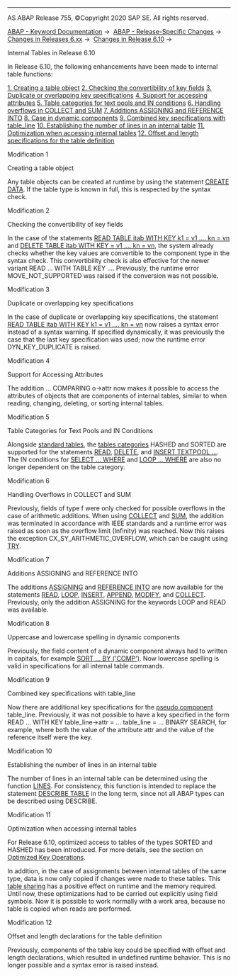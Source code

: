   

* * *

AS ABAP Release 755, ©Copyright 2020 SAP SE. All rights reserved.

[ABAP - Keyword Documentation](https://help.sap.com/doc/abapdocu_755_index_htm/7.55/en-US/abenabap.htm) →  [ABAP - Release-Specific Changes](https://help.sap.com/doc/abapdocu_755_index_htm/7.55/en-US/abennews.htm) →  [Changes in Releases 6.xx](https://help.sap.com/doc/abapdocu_755_index_htm/7.55/en-US/abennews-6.htm) →  [Changes in Release 6.10](https://help.sap.com/doc/abapdocu_755_index_htm/7.55/en-US/abennews-610.htm) → 

Internal Tables in Release 6.10

In Release 6.10, the following enhancements have been made to internal table functions:

[1\. Creating a table object](#!ABAP_MODIFICATION_1@1@)
[2\. Checking the convertibility of key fields](#!ABAP_MODIFICATION_2@2@)
[3\. Duplicate or overlapping key specifications](#!ABAP_MODIFICATION_3@3@)
[4\. Support for accessing attributes](#!ABAP_MODIFICATION_4@4@)
[5\. Table categories for text pools and IN conditions](#!ABAP_MODIFICATION_5@5@)
[6\. Handling overflows in COLLECT and SUM](#!ABAP_MODIFICATION_6@6@)
[7\. Additions ASSIGNING and REFERENCE INTO](#!ABAP_MODIFICATION_7@7@)
[8\. Case in dynamic components](#!ABAP_MODIFICATION_8@8@)
[9\. Combined key specifications with table\_line](#!ABAP_MODIFICATION_9@9@)
[10\. Establishing the number of lines in an internal table](#!ABAP_MODIFICATION_10@10@)
[11\. Optimization when accessing internal tables](#!ABAP_MODIFICATION_11@11@)
[12\. Offset and length specifications for the table definition](#!ABAP_MODIFICATION_12@12@)

Modification 1

Creating a table object

Any table objects can be created at runtime by using the statement [CREATE DATA](https://help.sap.com/doc/abapdocu_755_index_htm/7.55/en-US/abapcreate_data.htm). If the table type is known in full, this is respected by the syntax check.

Modification 2

Checking the convertibility of key fields

In the case of the statements [READ TABLE itab WITH KEY k1 = v1 .... kn = vn](https://help.sap.com/doc/abapdocu_755_index_htm/7.55/en-US/abapread_table.htm) and [DELETE TABLE itab WITH KEY = v1 .... kn = vn](https://help.sap.com/doc/abapdocu_755_index_htm/7.55/en-US/abapdelete_itab.htm), the system already checks whether the key values are convertible to the component type in the syntax check. This convertibility check is also effective for the newer variant READ ... WITH TABLE KEY .... Previously, the runtime error MOVE\_NOT\_SUPPORTED was raised if the conversion was not possible.

Modification 3

Duplicate or overlapping key specifications

In the case of duplicate or overlapping key specifications, the statement [READ TABLE itab WITH KEY k1 = v1 .... kn = vn](https://help.sap.com/doc/abapdocu_755_index_htm/7.55/en-US/abapread_table.htm) now raises a syntax error instead of a syntax warning. If specified dynamically, it was previously the case that the last key specification was used; now the runtime error DYN\_KEY\_DUPLICATE is raised.

Modification 4

Support for Accessing Attributes

The addition ... COMPARING o->attr now makes it possible to access the attributes of objects that are components of internal tables, similar to when reading, changing, deleting, or sorting internal tables.

Modification 5

Table Categories for Text Pools and IN Conditions

Alongside [standard tables](https://help.sap.com/doc/abapdocu_755_index_htm/7.55/en-US/abenstandard_table_glosry.htm "Glossary Entry"), the [tables categories](https://help.sap.com/doc/abapdocu_755_index_htm/7.55/en-US/abaptypes_tabkind.htm) HASHED and SORTED are supported for the statements [READ](https://help.sap.com/doc/abapdocu_755_index_htm/7.55/en-US/abapread_textpool.htm), [DELETE](https://help.sap.com/doc/abapdocu_755_index_htm/7.55/en-US/abapdelete_textpool.htm), and [INSERT TEXTPOOL ...](https://help.sap.com/doc/abapdocu_755_index_htm/7.55/en-US/abapinsert_textpool.htm). The IN conditions for [SELECT ... WHERE](https://help.sap.com/doc/abapdocu_755_index_htm/7.55/en-US/abapwhere.htm) and [LOOP ... WHERE](https://help.sap.com/doc/abapdocu_755_index_htm/7.55/en-US/abenlogexp_select_option.htm) are also no longer dependent on the table category.

Modification 6

Handling Overflows in COLLECT and SUM

Previously, fields of type f were only checked for possible overflows in the case of arithmetic additions. When using [COLLECT](https://help.sap.com/doc/abapdocu_755_index_htm/7.55/en-US/abapcollect.htm) and [SUM](https://help.sap.com/doc/abapdocu_755_index_htm/7.55/en-US/abapsum.htm), the addition was terminated in accordance with IEEE standards and a runtime error was raised as soon as the overflow limit (Infinity) was reached. Now this raises the exception CX\_SY\_ARITHMETIC\_OVERFLOW, which can be caught using [TRY](https://help.sap.com/doc/abapdocu_755_index_htm/7.55/en-US/abaptry.htm).

Modification 7

Additions ASSIGNING and REFERENCE INTO

The additions [ASSIGNING](https://help.sap.com/doc/abapdocu_755_index_htm/7.55/en-US/abapread_table_outdesc.htm) and [REFERENCE INTO](https://help.sap.com/doc/abapdocu_755_index_htm/7.55/en-US/abapread_table_outdesc.htm) are now available for the statements [READ](https://help.sap.com/doc/abapdocu_755_index_htm/7.55/en-US/abapread_table.htm), [LOOP](https://help.sap.com/doc/abapdocu_755_index_htm/7.55/en-US/abaploop_at_itab.htm), [INSERT](https://help.sap.com/doc/abapdocu_755_index_htm/7.55/en-US/abapinsert_itab.htm), [APPEND](https://help.sap.com/doc/abapdocu_755_index_htm/7.55/en-US/abapappend.htm), [MODIFY](https://help.sap.com/doc/abapdocu_755_index_htm/7.55/en-US/abapmodify_itab.htm), and [COLLECT](https://help.sap.com/doc/abapdocu_755_index_htm/7.55/en-US/abapcollect.htm). Previously, only the addition ASSIGNING for the keywords LOOP and READ was available.

Modification 8

Uppercase and lowercase spelling in dynamic components

Previously, the field content of a dynamic component always had to written in capitals, for example [SORT ... BY ('COMP')](https://help.sap.com/doc/abapdocu_755_index_htm/7.55/en-US/abapsort_itab.htm). Now lowercase spelling is valid in specifications for all internal table commands.

Modification 9

Combined key specifications with table\_line

Now there are additional key specifications for the [pseudo component](https://help.sap.com/doc/abapdocu_755_index_htm/7.55/en-US/abenpseudo_component_glosry.htm "Glossary Entry") table\_line. Previously, it was not possible to have a key specified in the form READ ... WITH KEY table\_line->attr = ... table\_line = ... BINARY SEARCH, for example, where both the value of the attribute attr and the value of the reference itself were the key.

Modification 10

Establishing the number of lines in an internal table

The number of lines in an internal table can be determined using the function [LINES](https://help.sap.com/doc/abapdocu_755_index_htm/7.55/en-US/abapcompute_arith.htm). For consistency, this function is intended to replace the statement [DESCRIBE TABLE](https://help.sap.com/doc/abapdocu_755_index_htm/7.55/en-US/abapdescribe_table.htm) in the long term, since not all ABAP types can be described using DESCRIBE.

Modification 11

Optimization when accessing internal tables

For Release 6.10, optimized access to tables of the types SORTED and HASHED has been introduced. For more details, see the section on [Optimized Key Operations](https://help.sap.com/doc/abapdocu_755_index_htm/7.55/en-US/abenitab_perfo.htm).

In addition, in the case of assignments between internal tables of the same type, data is now only copied if changes were made to these tables. This [table sharing](https://help.sap.com/doc/abapdocu_755_index_htm/7.55/en-US/abentable_sharing_glosry.htm "Glossary Entry") has a positive effect on runtime and the memory required.
Until now, these optimizations had to be carried out explicitly using field symbols. Now it is possible to work normally with a work area, because no table is copied when reads are performed.

Modification 12

Offset and length declarations for the table definition

Previously, components of the table key could be specified with offset and length declarations, which resulted in undefined runtime behavior. This is no longer possible and a syntax error is raised instead.
